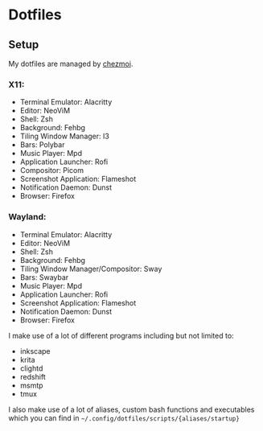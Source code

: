 # Dotfiles

## Setup

My dotfiles are managed by [chezmoi](https://github.com/twpayne/chezmoi).

### X11:

- Terminal Emulator: Alacritty
- Editor: NeoViM
- Shell: Zsh
- Background: Fehbg
- Tiling Window Manager: I3
- Bars: Polybar
- Music Player: Mpd
- Application Launcher: Rofi
- Compositor: Picom
- Screenshot Application: Flameshot
- Notification Daemon: Dunst
- Browser: Firefox

### Wayland:

- Terminal Emulator: Alacritty
- Editor: NeoViM
- Shell: Zsh
- Background: Fehbg
- Tiling Window Manager/Compositor: Sway
- Bars: Swaybar
- Music Player: Mpd
- Application Launcher: Rofi
- Screenshot Application: Flameshot
- Notification Daemon: Dunst
- Browser: Firefox

I make use of a lot of different programs including but not limited to:

- inkscape
- krita
- clightd
- redshift
- msmtp
- tmux

I also make use of a lot of aliases, custom bash functions and executables which you can find in
`~/.config/dotfiles/scripts/{aliases/startup}`
